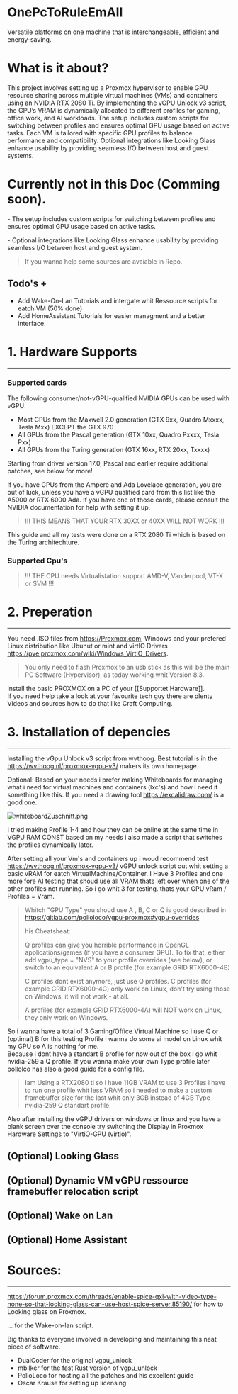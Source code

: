 # OnePcToRuleEmAll
Versatile platforms on one machine that is interchangeable, efficient and energy-saving.
# What is it about?

This project involves setting up a Proxmox hypervisor to enable GPU resource sharing across multiple virtual machines (VMs) and containers using an NVIDIA RTX 2080 Ti. By implementing the vGPU Unlock v3 script, the GPU’s VRAM is dynamically allocated to different profiles for gaming, office work, and AI workloads. The setup includes custom scripts for switching between profiles and ensures optimal GPU usage based on active tasks. Each VM is tailored with specific GPU profiles to balance performance and compatibility. Optional integrations like Looking Glass enhance usability by providing seamless I/O between host and guest systems.

# Currently not in this Doc (Comming soon).

\- The setup includes custom scripts for switching between profiles and ensures optimal GPU usage based on active tasks.

\- Optional integrations like Looking Glass enhance usability by providing seamless I/O between host and guest system.

> If you wanna help some sources are avaiable in Repo. 

## Todo's +

- Add Wake-On-Lan Tutorials and intergate whit Ressource scripts for eatch VM (50% done)
- Add HomeAssistant Tutorials for easier managment and a better interface.

# 1. Hardware Supports

---

### Supported cards

The following consumer/not-vGPU-qualified NVIDIA GPUs can be used with vGPU:

- Most GPUs from the Maxwell 2.0 generation (GTX 9xx, Quadro Mxxxx, Tesla Mxx) EXCEPT the GTX 970
- All GPUs from the Pascal generation (GTX 10xx, Quadro Pxxxx, Tesla Pxx)
- All GPUs from the Turing generation (GTX 16xx, RTX 20xx, Txxxx)

Starting from driver version 17.0, Pascal and earlier require additional patches, see below for more!

If you have GPUs from the Ampere and Ada Lovelace generation, you are out of luck, unless you have a vGPU qualified card from this list like the A5000 or RTX 6000 Ada. If you have one of those cards, please consult the NVIDIA documentation for help with setting it up.

> !!! THIS MEANS THAT YOUR RTX 30XX or 40XX WILL NOT WORK !!!

This guide and all my tests were done on a RTX 2080 Ti which is based on the Turing architechture.

### Supported Cpu's

> !!! THE CPU needs Virtualistation support  AMD-V, Vanderpool, VT-X or SVM !!!

# 2. Preperation

---

You need .ISO files from https://Proxmox.com, Windows and your prefered Linux distribution like Ubunut or mint and virtIO Drivers https://pve.proxmox.com/wiki/Windows_VirtIO_Drivers.

> You only need to flash Proxmox to an usb stick as this will be the main PC Software (Hypervisor), as today working whit Version 8.3.

install the basic PROXMOX on a PC of your \[\[Supportet Hardware\]\].  
If you need help take a look at your favourite tech guy there are plenty Videos and sources how to do that like Craft Computing.

# 3. Installation of depencies

---

Installing the vGpu Unlock v3 script from wvthoog. Best tutorial is in the https://wvthoog.nl/proxmox-vgpu-v3/ makers its own homepage.

Optional: Based on your needs i prefer making Whiteboards for managing what i need for virtual machines and containers (lxc's) and how i need it something like this. If you need a drawing tool https://excalidraw.com/ is a good one.

![whiteboardZuschnitt.png](.attachments.132107/image%20%283%29.png)

I tried making Profile 1-4 and how they can be online at the same time in VGPU RAM CONST based on my needs i also made a script that switches the profiles dynamically later.

After setting all your Vm's and containers up i woud recommend test https://wvthoog.nl/proxmox-vgpu-v3/ vGPU unlock script out whit setting a basic vRAM for eatch VirtualMachine/Container. I Have 3 Profiles and one more fore AI testing that shoud use all VRAM thats left over when one of the other profiles not running. So i go whit 3 for testing. thats your GPU vRam / Profiles = Vram.

> Whitch "GPU Type" you shoud use A , B, C or Q is good described in https://gitlab.com/polloloco/vgpu-proxmox#vgpu-overrides
>
> his Cheatsheat:
>
> Q profiles can give you horrible performance in OpenGL applications/games (if you have a consumer GPU). To fix that, either add vgpu_type = "NVS" to your profile overrides (see below), or switch to an equivalent A or B profile (for example GRID RTX6000-4B)
>
> C profiles dont exist anymore, just use Q profiles. C profiles (for example GRID RTX6000-4C) only work on Linux, don't try using those on Windows, it will not work - at all.
>
> A profiles (for example GRID RTX6000-4A) will NOT work on Linux, they only work on Windows.

So i wanna have a total of 3 Gaming/Office Virtual Machine so i use Q or (optimal) B for this testing Profile  i wanna do some ai model on Linux whit my GPU so A is nothing for me.  
Because i dont have a standart B profile for now out of the box i go whit nvidia-259 a Q profile. If you wanna make your own Type profile later pollolco has also a good guide for a config file.

> Iam Using a RTX2080 ti so i have 11GB VRAM to use 3 Profiles i have to run one profile whit less VRAM so i needed to make a custom framebuffer size for the last whit only 3GB instead of 4GB Type nvidia-259 Q standart profile.

Also after installing the vGPU drivers on windows or linux and you have a blank screen over the console try switching the Display in Proxmox Hardware Settings to "VirtiO-GPU (virtio)".

## (Optional) Looking Glass
## (Optional) Dynamic VM vGPU ressource framebuffer relocation script
## (Optional) Wake on Lan
## (Optional) Home Assistant

# Sources:

---

https://forum.proxmox.com/threads/enable-spice-qxl-with-video-type-none-so-that-looking-glass-can-use-host-spice-server.85190/ for how to Looking glass on Proxmox.

... for the Wake-on-lan script.

Big thanks to everyone involved in developing and maintaining this neat piece of software.

- DualCoder for the original vgpu_unlock
- mbilker for the fast Rust version of vgpu_unlock
- PolloLoco for hosting all the patches and his excellent guide
- Oscar Krause for setting up licensing
